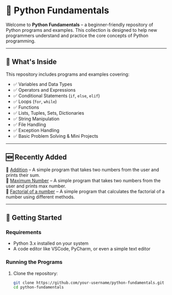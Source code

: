 # 🐍 Python Fundamentals

Welcome to **Python Fundamentals** – a beginner-friendly repository of Python programs and examples. This collection is designed to help new programmers understand and practice the core concepts of Python programming.

---

## 📌 What's Inside

This repository includes programs and examples covering:

- ✅ Variables and Data Types  
- ✅ Operators and Expressions  
- ✅ Conditional Statements (`if`, `else`, `elif`)  
- ✅ Loops (`for`, `while`)  
- ✅ Functions  
- ✅ Lists, Tuples, Sets, Dictionaries  
- ✅ String Manipulation  
- ✅ File Handling  
- ✅ Exception Handling  
- ✅ Basic Problem Solving & Mini Projects  

---

## 🆕 Recently Added

🔸 [Addition](https://github.com/divya-sharma-28/python-fundamentals/blob/main/BasicPythonPrograms/PythonPracticeAddition.ipynb) – A simple program that takes two numbers from the user and prints their sum.  
🔸 [Maximum Number](https://github.com/divya-sharma-28/python-fundamentals/blob/main/BasicPythonPrograms/PythonPracticeMaximumNumber.ipynb) – A simple program that takes two numbers from the user and prints max number.  
🔸 [Factorial of a number](https://github.com/divya-sharma-28/python-fundamentals/blob/main/BasicPythonPrograms/PythonPracticeFactorialOfANumber.ipynb) – A simple program that calculates the factorial of a number using different methods.  

---

## 🚀 Getting Started

### Requirements
- Python 3.x installed on your system  
- A code editor like VSCode, PyCharm, or even a simple text editor  

### Running the Programs
1. Clone the repository:
   ```bash
   git clone https://github.com/your-username/python-fundamentals.git
   cd python-fundamentals
